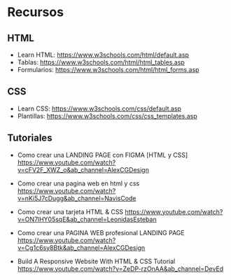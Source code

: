 # Recursos

## HTML
* Learn HTML: https://www.w3schools.com/html/default.asp
* Tablas: https://www.w3schools.com/html/html_tables.asp
* Formularios: https://www.w3schools.com/html/html_forms.asp

## CSS
* Learn CSS: https://www.w3schools.com/css/default.asp
* Plantillas: https://www.w3schools.com/css/css_templates.asp

## Tutoriales
* Como crear una LANDING PAGE con FIGMA [HTML y CSS]
  https://www.youtube.com/watch?v=cFV2F_XWZ_o&ab_channel=AlexCGDesign

* Como crear una pagina web en html y css
  https://www.youtube.com/watch?v=nKi5J7cDugg&ab_channel=NavisCode

* Como crear una tarjeta HTML & CSS
  https://www.youtube.com/watch?v=ON7lHY05sqE&ab_channel=LeonidasEsteban

* Como crear una PAGINA WEB profesional LANDING PAGE
  https://www.youtube.com/watch?v=Cg1c6sy8Btk&ab_channel=AlexCGDesign

* Build A Responsive Website With HTML & CSS Tutorial
  https://www.youtube.com/watch?v=ZeDP-rzOnAA&ab_channel=DevEd
